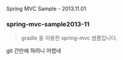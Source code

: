 Spring MVC Sample - 2013.11.01

<h3>spring-mvc-sample2013-11</h3>

> gradle 을 이용한 spring-mvc 샘플입니다.

git 간만에 하려니 어렵네